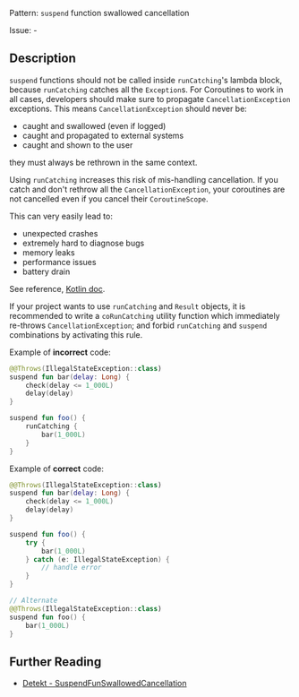 Pattern: `suspend` function swallowed cancellation

Issue: -

## Description

`suspend` functions should not be called inside `runCatching`'s lambda block, because `runCatching` catches all the
`Exception`s. For Coroutines to work in all cases, developers should make sure to propagate `CancellationException`
exceptions. This means `CancellationException` should never be:
* caught and swallowed (even if logged)
* caught and propagated to external systems
* caught and shown to the user

they must always be rethrown in the same context.

Using `runCatching` increases this risk of mis-handling cancellation. If you catch and don't rethrow all the
`CancellationException`, your coroutines are not cancelled even if you cancel their `CoroutineScope`.

This can very easily lead to:
* unexpected crashes
* extremely hard to diagnose bugs
* memory leaks
* performance issues
* battery drain

See reference, [Kotlin doc](https://kotlinlang.org/docs/cancellation-and-timeouts.html#cancellation-is-cooperative).

If your project wants to use `runCatching` and `Result` objects, it is recommended to write a `coRunCatching`
utility function which immediately re-throws `CancellationException`; and forbid `runCatching` and `suspend`
combinations by activating this rule.

Example of **incorrect** code:

```kotlin
@@Throws(IllegalStateException::class)
suspend fun bar(delay: Long) {
    check(delay <= 1_000L)
    delay(delay)
}

suspend fun foo() {
    runCatching {
        bar(1_000L)
    }
}
```

Example of **correct** code:

```kotlin
@@Throws(IllegalStateException::class)
suspend fun bar(delay: Long) {
    check(delay <= 1_000L)
    delay(delay)
}

suspend fun foo() {
    try {
        bar(1_000L)
    } catch (e: IllegalStateException) {
        // handle error
    }
}

// Alternate
@@Throws(IllegalStateException::class)
suspend fun foo() {
    bar(1_000L)
}
```

## Further Reading

* [Detekt - SuspendFunSwallowedCancellation](https://detekt.dev/coroutines.html#suspendfunswallowedcancellation)